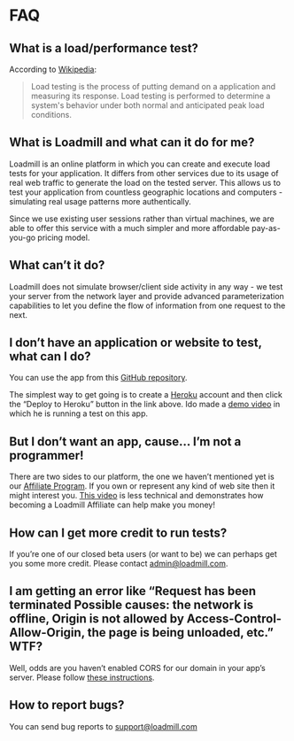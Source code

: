 
# FAQ

## What is a load/performance test?

According to [Wikipedia](https://en.wikipedia.org/wiki/Load_testing):
> Load testing is the process of putting demand on a application and measuring its response. Load testing is performed to determine a system's behavior under both normal and anticipated peak load conditions.

## What is Loadmill and what can it do for me?

Loadmill is an online platform in which you can create and execute load tests for your application. It differs from other services due to its usage of real web traffic to generate the load on the tested server. This allows us to test your application from countless geographic locations and computers - simulating real usage patterns more authentically.

Since we use existing user sessions rather than virtual machines, we are able to offer this service with a much simpler and more affordable pay-as-you-go pricing model.

## What can’t it do?

Loadmill does not simulate browser/client side activity in any way - we test your server from the network layer and provide advanced parameterization capabilities to let you define the flow of information from one request to the next.

## I don’t have an application or website to test, what can I do?

You can use the app from this [GitHub repository](https://github.com/idoco/ghost-test-app#deploying-on-heroku).

The simplest way to get going is to create a [Heroku](https://www.heroku.com) account and then click the “Deploy to Heroku” button in the link above. Ido made a [demo video](https://www.youtube.com/watch?v=xls52YFvUno) in which he is running a test on this app.

## But I don’t want an app, cause… I’m not a programmer!

There are two sides to our platform, the one we haven’t mentioned yet is our [Affiliate Program](LINK_REQUIRED). If you own or represent any kind of web site then it might interest you. [This video](https://www.youtube.com/watch?v=6Effnw38oog) is less technical and demonstrates how becoming a Loadmill Affiliate can help make you money!

## How can I get more credit to run tests?
If you’re one of our closed beta users (or want to be) we can perhaps get you some more credit. Please contact [admin@loadmill.com](mailto:admin@loadmill.com).

## I am getting an error like “Request has been terminated Possible causes: the network is offline, Origin is not allowed by Access-Control-Allow-Origin, the page is being unloaded, etc.” WTF?

Well, odds are you haven’t enabled CORS for our domain in your app’s server. Please follow [these instructions](testing-with-cors).

## How to report bugs?

You can send bug reports to [support@loadmill.com](mailto:support@loadmill.com)




